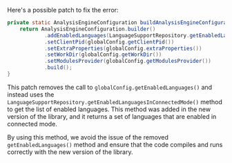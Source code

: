Here's a possible patch to fix the error:
```java
private static AnalysisEngineConfiguration buildAnalysisEngineConfiguration() {
    return AnalysisEngineConfiguration.builder()
            .addEnabledLanguages(LanguageSupportRepository.getEnabledLanguagesInConnectedMode())
            .setClientPid(globalConfig.getClientPid())
            .setExtraProperties(globalConfig.extraProperties())
            .setWorkDir(globalConfig.getWorkDir())
            .setModulesProvider(globalConfig.getModulesProvider())
            .build();
}
```
This patch removes the call to `globalConfig.getEnabledLanguages()` and instead uses the `LanguageSupportRepository.getEnabledLanguagesInConnectedMode()` method to get the list of enabled languages. This method was added in the new version of the library, and it returns a set of languages that are enabled in connected mode.

By using this method, we avoid the issue of the removed `getEnabledLanguages()` method and ensure that the code compiles and runs correctly with the new version of the library.